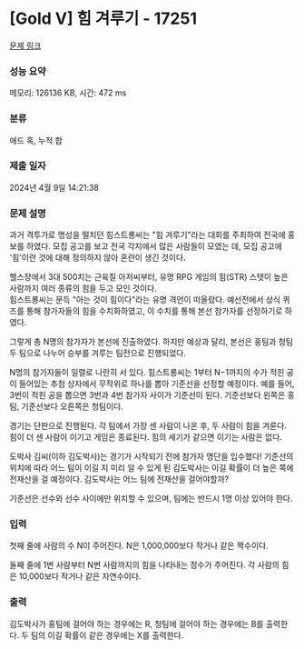 # [Gold V] 힘 겨루기 - 17251 

[문제 링크](https://www.acmicpc.net/problem/17251) 

### 성능 요약

메모리: 126136 KB, 시간: 472 ms

### 분류

애드 혹, 누적 합

### 제출 일자

2024년 4월 9일 14:21:38

### 문제 설명

<p>과거 격투가로 명성을 떨치던 힘스트롱씨는 "힘 겨루기"라는 대회를 주최하여 전국에 홍보를 하였다. 모집 공고를 보고 전국 각지에서 많은 사람들이 모였는 데, 모집 공고에 '힘'이란 것에 대해 정의하지 않아 혼란이 생긴 것이다.</p>

<p>헬스장에서 3대 500치는 근육질 아저씨부터, 유명 RPG 게임의 힘(STR) 스탯이 높은 사람까지 여러 종류의 힘을 두고 모인 것이다.<br>
힘스트롱씨는 문득 "아는 것이 힘이다"라는 유명 격언이 떠올랐다. 예선전에서 상식 퀴즈를 통해 참가자들의 힘을 수치화하였고, 이 수치를 통해 본선 참가자를 선정하기로 하였다.</p>

<p>그렇게 총 N명의 참가자가 본선에 진출하였다. 하지만 예상과 달리, 본선은 홍팀과 청팀 두 팀으로 나누어 승부를 겨루는 팀전으로 진행되었다.</p>

<p>N명의 참가자들이 일렬로 나란히 서 있다. 힘스트롱씨는 1부터 N−1까지의 수가 적힌 공이 들어있는 추첨 상자에서 무작위로 하나를 뽑아 기준선을 선정할 예정이다. 예를 들어, 3번이 적힌 공을 뽑으면 3번과 4번 참가자 사이가 기준선이 된다. 기준선보다 왼쪽은 홍팀, 기준선보다 오른쪽은 청팀이다.</p>

<p>경기는 단판으로 진행된다. 각 팀에서 가장 센 사람이 나온 후, 두 사람이 힘을 겨룬다. 힘이 더 센 사람이 이기고 게임은 종료된다. 힘의 세기가 같으면 이기는 사람은 없다.</p>

<p>도박사 김씨(이하 김도박사)는 경기가 시작되기 전에 참가자 명단을 입수했다! 기준선의 위치에 따라 어느 팀이 이길 지 미리 알 수 있게 된 김도박사는 이길 확률이 더 높은 쪽에 전재산을 걸 예정이다. 김도박사는 어느 팀에 전재산을 걸어야할까?</p>

<p>기준선은 선수와 선수 사이에만 위치할 수 있으며, 팀에는 반드시 1명 이상 있어야 한다.</p>

### 입력 

 <p>첫째 줄에 사람의 수 N이 주어진다. N은 1,000,000보다 작거나 같은 짝수이다.</p>

<p>둘째 줄에 1번 사람부터 N번 사람까지의 힘을 나타내는 정수가 주어진다. 각 사람의 힘은 10,000보다 작거나 같은 자연수이다.</p>

### 출력 

 <p>김도박사가 홍팀에 걸어야 하는 경우에는 R, 청팀에 걸어야 하는 경우에는 B를 출력한다. 두 팀의 이길 확률이 같은 경우에는 X를 출력한다.</p>

